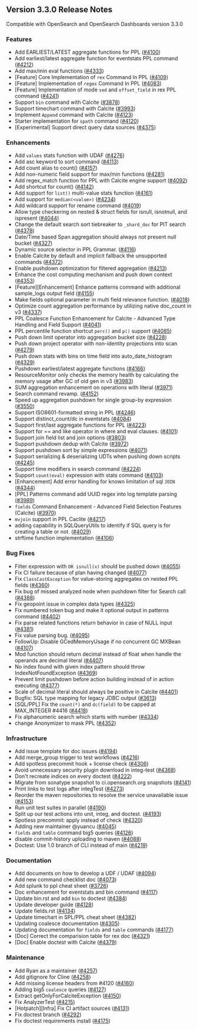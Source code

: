 ## Version 3.3.0 Release Notes

Compatible with OpenSearch and OpenSearch Dashboards version 3.3.0

### Features
* Add EARLIEST/LATEST aggregate functions for PPL ([#4100](https://github.com/opensearch-project/sql/pull/4100))
* Add earliest/latest aggregate function for eventstats PPL command ([#4212](https://github.com/opensearch-project/sql/pull/4212))
* Add max/min eval functions ([#4333](https://github.com/opensearch-project/sql/pull/4333))
* [Feature] Core Implementation of `rex` Command In PPL ([#4109](https://github.com/opensearch-project/sql/pull/4109))
* [Feature] Implementation of `regex` Command In PPL ([#4083](https://github.com/opensearch-project/sql/pull/4083))
* [Feature] Implementation of mode `sed` and `offset_field` in rex PPL command ([#4241](https://github.com/opensearch-project/sql/pull/4241))
* Support ```bin``` command with Calcite ([#3878](https://github.com/opensearch-project/sql/pull/3878))
* Support timechart command with Calcite ([#3993](https://github.com/opensearch-project/sql/pull/3993))
* Implement `Append` command with Calcite ([#4123](https://github.com/opensearch-project/sql/pull/4123))
* Starter implementation for `spath` command ([#4120](https://github.com/opensearch-project/sql/pull/4120))
* [Experimental] Support direct query data sources ([#4375](https://github.com/opensearch-project/sql/pull/4375))

### Enhancements
* Add  `values` stats function with UDAF ([#4276](https://github.com/opensearch-project/sql/pull/4276))
* Add asc keyword to sort command ([#4113](https://github.com/opensearch-project/sql/pull/4113))
* Add count alias to count() ([#4157](https://github.com/opensearch-project/sql/pull/4157))
* Add non-numeric field support for max/min functions ([#4281](https://github.com/opensearch-project/sql/pull/4281))
* Add regex_match function for PPL with Calcite engine support ([#4092](https://github.com/opensearch-project/sql/pull/4092))
* Add shortcut for count() ([#4142](https://github.com/opensearch-project/sql/pull/4142))
* Add support for `list()` multi-value stats function ([#4161](https://github.com/opensearch-project/sql/pull/4161))
* Add support for `median(<value>)` ([#4234](https://github.com/opensearch-project/sql/pull/4234))
* Add wildcard support for rename command ([#4019](https://github.com/opensearch-project/sql/pull/4019))
* Allow type checkering on nested & struct fields for isnull, isnotnull, and ispresent ([#4044](https://github.com/opensearch-project/sql/pull/4044))
* Change the default search sort tiebreaker to `_shard_doc` for PIT search ([#4378](https://github.com/opensearch-project/sql/pull/4378))
* Date/Time based Span aggregation should always not present null bucket ([#4327](https://github.com/opensearch-project/sql/pull/4327))
* Dynamic source selector in PPL Grammar. ([#4116](https://github.com/opensearch-project/sql/pull/4116))
* Enable Calcite by default and implicit fallback the unsupported commands ([#4372](https://github.com/opensearch-project/sql/pull/4372))
* Enable pushdown optimization for filtered aggregation ([#4213](https://github.com/opensearch-project/sql/pull/4213))
* Enhance the cost computing mechanism and push down context ([#4353](https://github.com/opensearch-project/sql/pull/4353))
* [Feature][Enhancement] Enhance patterns command with additional sample_logs output field ([#4155](https://github.com/opensearch-project/sql/pull/4155))
* Make fields optional parameter in multi field relevance function. ([#4018](https://github.com/opensearch-project/sql/pull/4018))
* Optimize count aggregation performance by utilizing native doc_count in v3 ([#4337](https://github.com/opensearch-project/sql/pull/4337))
* PPL Coalesce Function Enhancement for Calcite - Advanced Type Handling and Field Support ([#4041](https://github.com/opensearch-project/sql/pull/4041))
* PPL percentile function shortcut `perc()` and `p()` support ([#4085](https://github.com/opensearch-project/sql/pull/4085))
* Push down limit operator into aggregation bucket size ([#4228](https://github.com/opensearch-project/sql/pull/4228))
* Push down project operator with non-identity projections into scan ([#4279](https://github.com/opensearch-project/sql/pull/4279))
* Push down stats with bins on time field into auto_date_histogram ([#4329](https://github.com/opensearch-project/sql/pull/4329))
* Pushdown earliest/latest aggregate functions ([#4166](https://github.com/opensearch-project/sql/pull/4166))
* ResourceMonitor only checks the memory health by calculating the memory usage after GC of old gen in v3 ([#3983](https://github.com/opensearch-project/sql/pull/3983))
* SUM aggregation enhancement on operations with literal ([#3971](https://github.com/opensearch-project/sql/pull/3971))
* Search command revamp. ([#4152](https://github.com/opensearch-project/sql/pull/4152))
* Speed up aggregation pushdown for single group-by expression ([#3550](https://github.com/opensearch-project/sql/pull/3550))
* Support ISO8601-formatted string in PPL ([#4246](https://github.com/opensearch-project/sql/pull/4246))
* Support distinct_count/dc in eventstats ([#4084](https://github.com/opensearch-project/sql/pull/4084))
* Support first/last aggregate functions for PPL ([#4223](https://github.com/opensearch-project/sql/pull/4223))
* Support for == and like operator in where and eval clauses. ([#4101](https://github.com/opensearch-project/sql/pull/4101))
* Support join field list and join options ([#3803](https://github.com/opensearch-project/sql/pull/3803))
* Support pushdown dedup with Calcite ([#3972](https://github.com/opensearch-project/sql/pull/3972))
* Support pushdown sort by simple expressions ([#4071](https://github.com/opensearch-project/sql/pull/4071))
* Support serializing & deserializing UDTs when pushing down scripts ([#4245](https://github.com/opensearch-project/sql/pull/4245))
* Support time modifiers in search command ([#4224](https://github.com/opensearch-project/sql/pull/4224))
* Support `count(eval)` expression with stats command ([#4103](https://github.com/opensearch-project/sql/pull/4103))
* [Enhancement] Add error handling for known limitation of sql `JOIN` ([#4344](https://github.com/opensearch-project/sql/pull/4344))
* [PPL] Patterns command add UUID regex into log template parsing ([#3989](https://github.com/opensearch-project/sql/pull/3989))
* `fields` Command Enhancement - Advanced Field Selection Features (Calcite) ([#3970](https://github.com/opensearch-project/sql/pull/3970))
* `mvjoin` support in PPL Caclite ([#4217](https://github.com/opensearch-project/sql/pull/4217))
* adding capability in SQLQueryUtils to identify if SQL query is for creating a table or not. ([#4029](https://github.com/opensearch-project/sql/pull/4029))
* strftime function implementation ([#4106](https://github.com/opensearch-project/sql/pull/4106))

### Bug Fixes
* Filter expression with `OR isnull(x)` should be pushed down ([#4055](https://github.com/opensearch-project/sql/pull/4055))
* Fix CI failure because of plan having changed ([#4077](https://github.com/opensearch-project/sql/pull/4077))
* Fix `ClassCastException` for value-storing aggregates on nested PPL fields ([#4360](https://github.com/opensearch-project/sql/pull/4360))
* Fix bug of missed analyzed node when pushdown filter for Search call ([#4388](https://github.com/opensearch-project/sql/pull/4388))
* Fix geopoint issue in complex data types ([#4325](https://github.com/opensearch-project/sql/pull/4325))
* Fix numbered token bug and make it optional output in patterns command ([#4402](https://github.com/opensearch-project/sql/pull/4402))
* Fix parse related functions return behavior in case of NULL input ([#4381](https://github.com/opensearch-project/sql/pull/4381))
* Fix value parsing bug. ([#4095](https://github.com/opensearch-project/sql/pull/4095))
* FollowUp: Disable GCedMemoryUsage if no concurrent GC MXBean ([#4107](https://github.com/opensearch-project/sql/pull/4107))
* Mod function should return decimal instead of float when handle the operands are decimal literal ([#4407](https://github.com/opensearch-project/sql/pull/4407))
* No index found with given index pattern should throw IndexNotFoundException ([#4369](https://github.com/opensearch-project/sql/pull/4369))
* Prevent limit pushdown before action building instead of in action executing ([#4377](https://github.com/opensearch-project/sql/pull/4377))
* Scale of decimal literal should always be positive in Calcite ([#4401](https://github.com/opensearch-project/sql/pull/4401))
* Bugfix: SQL type mapping for legacy JDBC output ([#3613](https://github.com/opensearch-project/sql/pull/3613))
* [SQL/PPL] Fix the `count(*)` and `dc(field)` to be capped at MAX_INTEGER #4416 ([#4418](https://github.com/opensearch-project/sql/pull/4418))
* Fix alphanumeric search which starts with number ([#4334](https://github.com/opensearch-project/sql/pull/4334))
* change Anonymizer to mask PPL ([#4352](https://github.com/opensearch-project/sql/pull/4352))

### Infrastructure
* Add issue template for doc issues ([#4194](https://github.com/opensearch-project/sql/pull/4194))
* Add merge_group trigger to test workflows ([#4216](https://github.com/opensearch-project/sql/pull/4216))
* Add spotless precommit hook + license check ([#4306](https://github.com/opensearch-project/sql/pull/4306))
* Avoid unnecessary security plugin download in integ-test ([#4368](https://github.com/opensearch-project/sql/pull/4368))
* Don't recreate indices on every doctest ([#4222](https://github.com/opensearch-project/sql/pull/4222))
* Migrate from sonatype snapshot to ci.opensearch.org snapshots ([#4141](https://github.com/opensearch-project/sql/pull/4141))
* Print links to test logs after integTest ([#4273](https://github.com/opensearch-project/sql/pull/4273))
* Reorder the maven repositories to resolve the service unavailable issue ([#4153](https://github.com/opensearch-project/sql/pull/4153))
* Run unit test suites in parallel ([#4190](https://github.com/opensearch-project/sql/pull/4190))
* Split up our test actions into unit, integ, and doctest. ([#4193](https://github.com/opensearch-project/sql/pull/4193))
* Spotless precommit: apply instead of check ([#4320](https://github.com/opensearch-project/sql/pull/4320))
* Adding new maintainer @yuancu ([#4045](https://github.com/opensearch-project/sql/pull/4045))
* `fields` and `table` command big5 queries ([#4126](https://github.com/opensearch-project/sql/pull/4126))
* disable commit-history uploading to maven ([#4088](https://github.com/opensearch-project/sql/pull/4088))
* Doctest: Use 1.0 branch of CLI instead of main ([#4219](https://github.com/opensearch-project/sql/pull/4219))

### Documentation
* Add documents on how to develop a UDF / UDAF ([#4094](https://github.com/opensearch-project/sql/pull/4094))
* Add new command checklist doc ([#4073](https://github.com/opensearch-project/sql/pull/4073))
* Add splunk to ppl cheat sheet ([#3726](https://github.com/opensearch-project/sql/pull/3726))
* Doc enhancement for eventstats and bin command ([#4117](https://github.com/opensearch-project/sql/pull/4117))
* Update bin.rst and add `bin` to doctest ([#4384](https://github.com/opensearch-project/sql/pull/4384))
* Update developer guide ([#4128](https://github.com/opensearch-project/sql/pull/4128))
* Update fields.rst ([#4134](https://github.com/opensearch-project/sql/pull/4134))
* Update timechart in SPL/PPL cheat sheet ([#4382](https://github.com/opensearch-project/sql/pull/4382))
* Updating coalesce documentation ([#4305](https://github.com/opensearch-project/sql/pull/4305))
* Updating documentation for `fields` and `table` commands ([#4177](https://github.com/opensearch-project/sql/pull/4177))
* [Doc] Correct the comparision table for rex doc ([#4321](https://github.com/opensearch-project/sql/pull/4321))
* [Doc] Enable doctest with Calcite ([#4379](https://github.com/opensearch-project/sql/pull/4379))

### Maintenance
* Add Ryan as a maintainer ([#4257](https://github.com/opensearch-project/sql/pull/4257))
* Add gitignore for Cline ([#4258](https://github.com/opensearch-project/sql/pull/4258))
* Add missing license headers from #4120 ([#4160](https://github.com/opensearch-project/sql/pull/4160))
* Adding big5 `coalesce` queries ([#4127](https://github.com/opensearch-project/sql/pull/4127))
* Extract getOnlyForCalciteException ([#4150](https://github.com/opensearch-project/sql/pull/4150))
* Fix AnalyzerTest ([#4215](https://github.com/opensearch-project/sql/pull/4215))
* [Hotpatch][Infra] Fix CI artifact sources ([#4131](https://github.com/opensearch-project/sql/pull/4131))
* Fix doctest branch ([#4292](https://github.com/opensearch-project/sql/pull/4292))
* Fix doctest requirements install ([#4175](https://github.com/opensearch-project/sql/pull/4175))